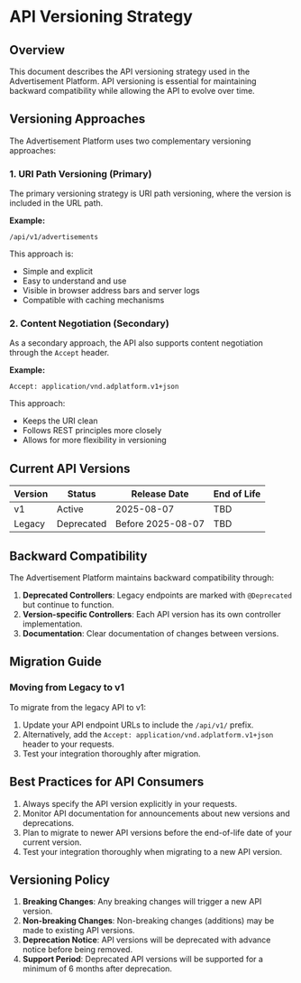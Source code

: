 # API Versioning Strategy

## Overview

This document describes the API versioning strategy used in the Advertisement Platform. API versioning is essential for maintaining backward compatibility while allowing the API to evolve over time.

## Versioning Approaches

The Advertisement Platform uses two complementary versioning approaches:

### 1. URI Path Versioning (Primary)

The primary versioning strategy is URI path versioning, where the version is included in the URL path.

**Example:**
```
/api/v1/advertisements
```

This approach is:
- Simple and explicit
- Easy to understand and use
- Visible in browser address bars and server logs
- Compatible with caching mechanisms

### 2. Content Negotiation (Secondary)

As a secondary approach, the API also supports content negotiation through the `Accept` header.

**Example:**
```
Accept: application/vnd.adplatform.v1+json
```

This approach:
- Keeps the URI clean
- Follows REST principles more closely
- Allows for more flexibility in versioning

## Current API Versions

| Version | Status | Release Date | End of Life |
|---------|--------|--------------|-------------|
| v1      | Active | 2025-08-07   | TBD         |
| Legacy  | Deprecated | Before 2025-08-07 | TBD |

## Backward Compatibility

The Advertisement Platform maintains backward compatibility through:

1. **Deprecated Controllers**: Legacy endpoints are marked with `@Deprecated` but continue to function.
2. **Version-specific Controllers**: Each API version has its own controller implementation.
3. **Documentation**: Clear documentation of changes between versions.

## Migration Guide

### Moving from Legacy to v1

To migrate from the legacy API to v1:

1. Update your API endpoint URLs to include the `/api/v1/` prefix.
2. Alternatively, add the `Accept: application/vnd.adplatform.v1+json` header to your requests.
3. Test your integration thoroughly after migration.

## Best Practices for API Consumers

1. Always specify the API version explicitly in your requests.
2. Monitor API documentation for announcements about new versions and deprecations.
3. Plan to migrate to newer API versions before the end-of-life date of your current version.
4. Test your integration thoroughly when migrating to a new API version.

## Versioning Policy

1. **Breaking Changes**: Any breaking changes will trigger a new API version.
2. **Non-breaking Changes**: Non-breaking changes (additions) may be made to existing API versions.
3. **Deprecation Notice**: API versions will be deprecated with advance notice before being removed.
4. **Support Period**: Deprecated API versions will be supported for a minimum of 6 months after deprecation.